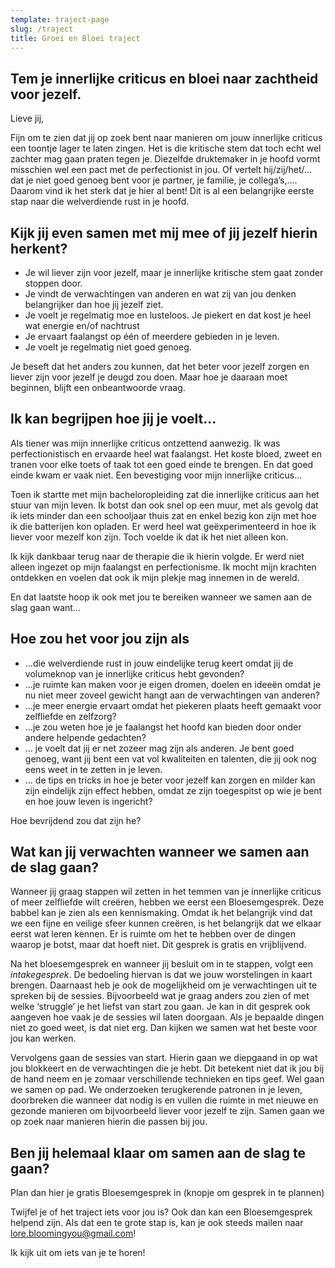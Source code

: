 ```yaml
---
template: traject-page
slug: /traject
title: Groei en Bloei traject
---
```

## Tem je innerlijke criticus en bloei naar zachtheid voor jezelf.

Lieve jij,

Fijn om te zien dat jij op zoek bent naar manieren om jouw innerlijke criticus een toontje lager te laten zingen.
Het is die kritische stem dat toch echt wel zachter mag gaan praten tegen je. Diezelfde druktemaker in je hoofd vormt misschien wel een pact met de perfectionist in jou. Of vertelt hij/zij/het/… dat je niet goed genoeg bent voor je partner, je familie, je collega’s,….
Daarom vind ik het sterk dat je hier al bent! Dit is al een belangrijke eerste stap naar die welverdiende rust in je hoofd.

## Kijk jij even samen met mij mee of jij jezelf hierin herkent?

* Je wil liever zijn voor jezelf, maar je innerlijke kritische stem gaat zonder stoppen door.
* Je vindt de verwachtingen van anderen en wat zij van jou denken belangrijker dan hoe jij jezelf ziet.
* Je voelt je regelmatig moe en lusteloos. Je piekert en dat kost je heel wat energie en/of nachtrust
* Je ervaart faalangst op één of meerdere gebieden in je leven.
* Je voelt je regelmatig niet goed genoeg.

Je beseft dat het anders zou kunnen, dat het beter voor jezelf zorgen en liever zijn voor jezelf je deugd zou doen. Maar hoe je daaraan moet beginnen, blijft een onbeantwoorde vraag.

## Ik kan begrijpen hoe jij je voelt…

Als tiener was mijn innerlijke criticus ontzettend aanwezig. Ik was perfectionistisch en ervaarde heel wat faalangst. Het koste bloed, zweet en tranen voor elke toets of taak tot een goed einde te brengen. En dat goed einde kwam er vaak niet. Een bevestiging voor mijn innerlijke criticus…

Toen ik startte met mijn bacheloropleiding zat die innerlijke criticus aan het stuur van mijn leven. Ik botst dan ook snel op een muur, met als gevolg dat ik iets minder dan een schooljaar thuis zat en enkel bezig kon zijn met hoe ik die batterijen kon opladen.
Er werd heel wat geëxperimenteerd in hoe ik liever voor mezelf kon zijn. Toch voelde ik dat ik het niet alleen kon.

Ik kijk dankbaar terug naar de therapie die ik hierin volgde. Er werd niet alleen ingezet op mijn faalangst en perfectionisme. Ik mocht mijn krachten ontdekken en voelen dat ook ik mijn plekje mag innemen in de wereld.

En dat laatste hoop ik ook met jou te bereiken wanneer we samen aan de slag gaan want…

## Hoe zou het voor jou zijn als

* ...die welverdiende rust in jouw eindelijke terug keert omdat jij de volumeknop van je innerlijke criticus hebt gevonden?
* ...je ruimte kan maken voor je eigen dromen, doelen en ideeën omdat je nu niet meer zoveel gewicht hangt aan de verwachtingen van anderen?
* ...je meer energie ervaart omdat het piekeren plaats heeft gemaakt voor zelfliefde en zelfzorg?
* ...je zou weten hoe je je faalangst het hoofd kan bieden door onder andere helpende gedachten?
* ... je voelt dat jij er net zozeer mag zijn als anderen. Je bent goed genoeg, want jij bent een vat vol kwaliteiten en talenten, die jij ook nog eens weet in te zetten in je leven.
* ... de tips en tricks in hoe je beter voor jezelf kan zorgen en milder kan zijn eindelijk zijn effect hebben, omdat ze zijn toegespitst op wie je bent en hoe jouw leven is ingericht?

Hoe bevrijdend zou dat zijn he?

## Wat kan jij verwachten wanneer we samen aan de slag gaan?

Wanneer jij graag stappen wil zetten in het temmen van je innerlijke criticus of meer zelfliefde wilt creëren, hebben we eerst een Bloesemgesprek. Deze babbel kan je zien als een kennismaking. Omdat ik het belangrijk vind dat we een fijne en veilige sfeer kunnen creëren, is het belangrijk dat we elkaar eerst wat leren kennen.
Er is ruimte om het te hebben over de dingen waarop je botst, maar dat hoeft niet.
Dit gesprek is gratis en vrijblijvend.

Na het bloesemgesprek en wanneer jij besluit om in te stappen, volgt een *intakegesprek*. De bedoeling hiervan is dat we jouw worstelingen in kaart brengen. Daarnaast heb je ook de mogelijkheid om je verwachtingen uit te spreken bij de sessies. Bijvoorbeeld wat je graag anders zou zien of met welke ‘struggle’ je het liefst van start zou gaan. Je kan in dit gesprek ook aangeven hoe vaak je de sessies wil laten doorgaan. Als je bepaalde dingen niet zo goed weet, is dat niet erg. Dan kijken we samen wat het beste voor jou kan werken.

Vervolgens gaan de sessies van start. Hierin gaan we diepgaand in op wat jou blokkeert en de verwachtingen die je hebt. Dit betekent niet dat ik jou bij de hand neem en je zomaar verschillende technieken en tips geef. Wel gaan we samen op pad. We onderzoeken terugkerende patronen in je leven, doorbreken die wanneer dat nodig is en vullen die ruimte in met nieuwe en gezonde manieren om bijvoorbeeld liever voor jezelf te zijn. Samen gaan we op zoek naar manieren hierin die passen bij jou.

## Ben jij helemaal klaar om samen aan de slag te gaan?

Plan dan hier je gratis Bloesemgesprek in (knopje om gesprek in te plannen)

Twijfel je of het traject iets voor jou is? Ook dan kan een Bloesemgesprek helpend zijn. Als dat een te grote stap is, kan je ook steeds mailen naar [lore.bloomingyou@gmail.com](mailto:lore.bloomingyou@gmail.com)!

Ik kijk uit om iets van je te horen!